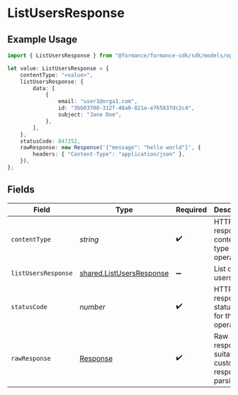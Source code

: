 # ListUsersResponse

## Example Usage

```typescript
import { ListUsersResponse } from "@formance/formance-sdk/sdk/models/operations";

let value: ListUsersResponse = {
    contentType: "<value>",
    listUsersResponse: {
        data: [
            {
                email: "user1@orga1.com",
                id: "3bb03708-312f-48a0-821a-e765837dc2c4",
                subject: "Jane Doe",
            },
        ],
    },
    statusCode: 847252,
    rawResponse: new Response('{"message": "hello world"}', {
        headers: { "Content-Type": "application/json" },
    }),
};
```

## Fields

| Field                                                                       | Type                                                                        | Required                                                                    | Description                                                                 |
| --------------------------------------------------------------------------- | --------------------------------------------------------------------------- | --------------------------------------------------------------------------- | --------------------------------------------------------------------------- |
| `contentType`                                                               | *string*                                                                    | :heavy_check_mark:                                                          | HTTP response content type for this operation                               |
| `listUsersResponse`                                                         | [shared.ListUsersResponse](../../../sdk/models/shared/listusersresponse.md) | :heavy_minus_sign:                                                          | List of users                                                               |
| `statusCode`                                                                | *number*                                                                    | :heavy_check_mark:                                                          | HTTP response status code for this operation                                |
| `rawResponse`                                                               | [Response](https://developer.mozilla.org/en-US/docs/Web/API/Response)       | :heavy_check_mark:                                                          | Raw HTTP response; suitable for custom response parsing                     |